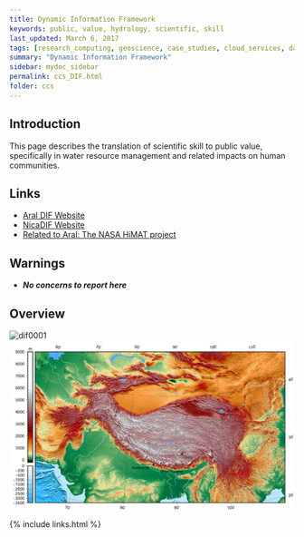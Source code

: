 ```yaml
---
title: Dynamic Information Framework
keywords: public, value, hydrology, scientific, skill
last_updated: March 6, 2017
tags: [research_computing, geoscience, case_studies, cloud_services, data_science, web_framework, data_api, github, visualization, data_management]
summary: "Dynamic Information Framework"
sidebar: mydoc_sidebar
permalink: ccs_DIF.html
folder: ccs
---
```


## Introduction 

This page describes the translation of scientific skill to public value, specifically in water resource
management and related impacts on human communities. 

## Links

- [Aral DIF Website](http://araldif.azurewebsites.net/)
- [NicaDIF Website](acs_nicadif.html)
- [Related to Aral: The NASA HiMAT project](http://himat.org/)

## Warnings

- ***No concerns to report here***

## Overview

![dif0001](/documentation/images/ccs/ccs_VIC0001.png)
![himat0001](/documentation/images/ccs/ccs_himat0001.png)


{% include links.html %}
